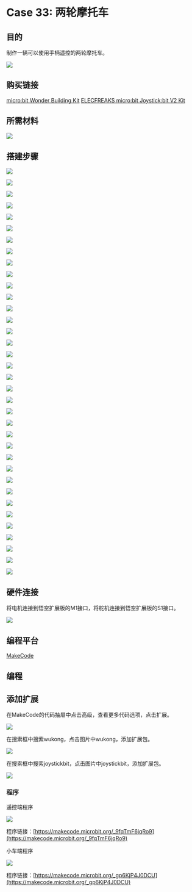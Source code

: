 # Case 33: 两轮摩托车
## 目的
制作一辆可以使用手柄遥控的两轮摩托车。

![](./images/Wonder-Building-Kit-case-33-01.png)

## 购买链接

[micro:bit Wonder Building Kit](https://www.elecfreaks.com/micro-bit-wonder-building-kit-without-micro-bit-board.html)
[ELECFREAKS micro:bit Joystick:bit V2 Kit](https://www.elecfreaks.com/joystick-bit-2-kit-for-micro-bit.html)

## 所需材料

![](./images/Wonder-Building-Kit-step-case-33-01.png)

## 搭建步骤


![](./images/Wonder-Building-Kit-step-case-33-02.png)

![](./images/Wonder-Building-Kit-step-case-33-03.png)

![](./images/Wonder-Building-Kit-step-case-33-04.png)

![](./images/Wonder-Building-Kit-step-case-33-05.png)

![](./images/Wonder-Building-Kit-step-case-33-06.png)

![](./images/Wonder-Building-Kit-step-case-33-07.png)

![](./images/Wonder-Building-Kit-step-case-33-08.png)

![](./images/Wonder-Building-Kit-step-case-33-09.png)

![](./images/Wonder-Building-Kit-step-case-33-10.png)

![](./images/Wonder-Building-Kit-step-case-33-11.png)

![](./images/Wonder-Building-Kit-step-case-33-12.png)

![](./images/Wonder-Building-Kit-step-case-33-13.png)

![](./images/Wonder-Building-Kit-step-case-33-14.png)

![](./images/Wonder-Building-Kit-step-case-33-15.png)

![](./images/Wonder-Building-Kit-step-case-33-16.png)

![](./images/Wonder-Building-Kit-step-case-33-17.png)

![](./images/Wonder-Building-Kit-step-case-33-18.png)

![](./images/Wonder-Building-Kit-step-case-33-19.png)

![](./images/Wonder-Building-Kit-step-case-33-20.png)

![](./images/Wonder-Building-Kit-step-case-33-21.png)

![](./images/Wonder-Building-Kit-step-case-33-22.png)

![](./images/Wonder-Building-Kit-step-case-33-23.png)

![](./images/Wonder-Building-Kit-step-case-33-24.png)

![](./images/Wonder-Building-Kit-step-case-33-25.png)

![](./images/Wonder-Building-Kit-step-case-33-26.png)

![](./images/Wonder-Building-Kit-step-case-33-27.png)

![](./images/Wonder-Building-Kit-step-case-33-28.png)

![](./images/Wonder-Building-Kit-step-case-33-29.png)

![](./images/Wonder-Building-Kit-step-case-33-30.png)

![](./images/Wonder-Building-Kit-step-case-33-31.png)

![](./images/Wonder-Building-Kit-step-case-33-32.png)

![](./images/Wonder-Building-Kit-step-case-33-33.png)

![](./images/Wonder-Building-Kit-step-case-33-34.png)

![](./images/Wonder-Building-Kit-step-case-33-35.png)

![](./images/Wonder-Building-Kit-step-case-33-36.png)

![](./images/Wonder-Building-Kit-step-case-33-37.png)

## 硬件连接

将电机连接到悟空扩展板的M1接口，将舵机连接到悟空扩展板的S1接口。

![](./images/Wonder-Building-Kit-case-33-02.png)

## 编程平台

[MakeCode](https://makecode.microbit.org/)

## 编程
## 添加扩展
在MakeCode的代码抽屉中点击高级，查看更多代码选项，点击扩展。

![](./images/Wonder-Building-Kit-case-21-02.png)

在搜索框中搜索wukong，点击图片中wukong，添加扩展包。

![](./images/Wonder-Building-Kit-case-21-03.png)

在搜索框中搜索joystickbit，点击图片中joystickbit，添加扩展包。

![](./images/Wonder-Building-Kit-case-33-04.png)

### 程序

遥控端程序

![](./images/Wonder-Building-Kit-case-33-05.png)

程序链接：[https://makecode.microbit.org/_9fqTmF6jqRo9](https://makecode.microbit.org/_9fqTmF6jqRo9)

小车端程序

![](./images/Wonder-Building-Kit-case-33-06.png)

程序链接：[https://makecode.microbit.org/_gp6KjP4J0DCU](https://makecode.microbit.org/_gp6KjP4J0DCU)
